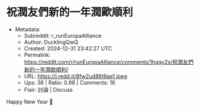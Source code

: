 # 祝潤友們新的一年潤歐順利

- Metadata:
  - Subreddit: r_runEuropaAlliance
  - Author: DucklingQwQ
  - Created: 2024-12-31 23:42:27 UTC
  - Permalink: https://reddit.com/r/runEuropaAlliance/comments/1hqqy2s/祝潤友們新的一年潤歐順利/
  - URL: https://i.redd.it/8fw2ud86t9ae1.jpeg
  - Ups: 38 | Ratio: 0.98 | Comments: 16
  - Flair: 討論 | Discuss


Happy New Year 🙂

